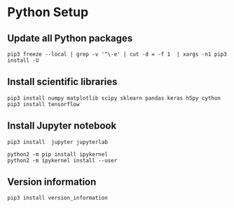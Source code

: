 # Python Setup

## Update all Python packages

`pip3 freeze --local | grep -v '^\-e' | cut -d = -f 1  | xargs -n1 pip3 install -U`

## Install scientific libraries

```
pip3 install numpy matplotlib scipy sklearn pandas keras h5py cython
pip3 install tensorflow
```
## Install Jupyter notebook

```
pip3 install  jupyter jupyterlab

python2 -m pip install ipykernel
python2 -m ipykernel install --user
```

## Version information

`pip3 install version_information`

